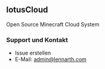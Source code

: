 ## IotusCloud

Open Source Minecraft Cloud System

### Support und Kontakt
- Issue erstellen
- E-Mail: admin@lennarth.com
